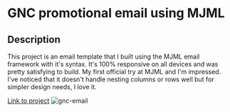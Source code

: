 # GNC promotional email using MJML

## Description
This project is an email template that I built using the MJML email framework with it's syntax.
It's 100% responsive on all devices and was pretty satisfying to build. My first official try at MJML
and I'm impressed. I've noticed that it doesn't handle nesting columns or rows well but for simpler 
design needs, I love it.

[Link to project](https://gnc-email.netlify.app/)
![gnc-email](	https://i.ibb.co/nkk1wXY/gnc.png)
